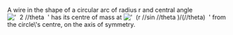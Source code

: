 A wire in the shape of a circular arc of radius r and central angle
!['  2 //theta  '](../dictionary/equation_images/2132.1..png) has its
centre of mass at
!['  (r //sin //theta )/(//theta)  '](../dictionary/equation_images/2132.2..png)
from the circle\\'s centre, on the axis of symmetry.
